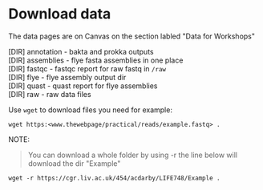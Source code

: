 # Download data 

The data pages are on Canvas on the section labled "Data for Workshops"

[DIR] annotation       - bakta and prokka outputs    
[DIR] assemblies       - flye fasta assemblies in one place    
[DIR] fastqc           - fastqc report for raw fastq in `/raw`  
[DIR] flye             - flye assembly output dir  
[DIR] quast            - quast report for flye assemblies  
[DIR] raw              - raw data files  


Use `wget` to download files you need for example:
```
wget https:<www.thewebpage/practical/reads/example.fastq> .
```
NOTE: 
> You can download a whole folder by using -r the line below will download the dir "Example"
```
wget -r https://cgr.liv.ac.uk/454/acdarby/LIFE748/Example .
```
